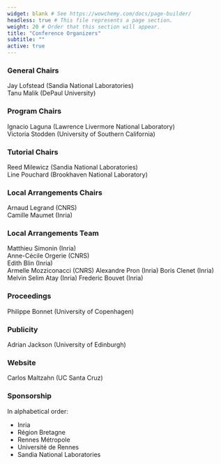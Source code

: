 ```yaml
---
widget: blank # See https://wowchemy.com/docs/page-builder/
headless: true # This file represents a page section.
weight: 20 # Order that this section will appear.
title: "Conference Organizers"
subtitle: ""
active: true
---
```


<!--
<div id="twitter-feed" style="float:right; width:30%; text-align:right; margin-top:-10px; ">
<a class="twitter-timeline" data-width="300" data-height="800" data-theme="light" href="https://twitter.com/acmrep?ref_src=twsrc%5Etfw">Tweets by acmrep</a> <script async src="https://platform.twitter.com/widgets.js" charset="utf-8"></script></div>
-->

### General Chairs
Jay Lofstead (Sandia National Laboratories)  
Tanu Malik (DePaul University)  

### Program Chairs
Ignacio Laguna (Lawrence Livermore National Laboratory)  
Victoria Stodden (University of Southern California)  

### Tutorial Chairs
Reed Milewicz  (Sandia National Laboratories)  
Line Pouchard (Brookhaven National Laboratory)  

### Local Arrangements Chairs
Arnaud Legrand (CNRS)  
Camille Maumet (Inria)  

### Local Arrangements Team
Matthieu Simonin (Inria)  
Anne-Cécile Orgerie (CNRS)  
Edith Blin (Inria)  
Armelle Mozziconacci (CNRS)
Alexandre Pron (Inria)
Boris Clenet (Inria)
Melvin Selim Atay (Inria)
Frederic Bouvet (Inria)

### Proceedings
Philippe Bonnet (University of Copenhagen)  

### Publicity
Adrian Jackson (University of Edinburgh)

### Website
Carlos Maltzahn (UC Santa Cruz)  

### Sponsorship

In alphabetical order:

- Inria
- Région Bretagne
- Rennes Métropole
- Université de Rennes
- Sandia National Laboratories
